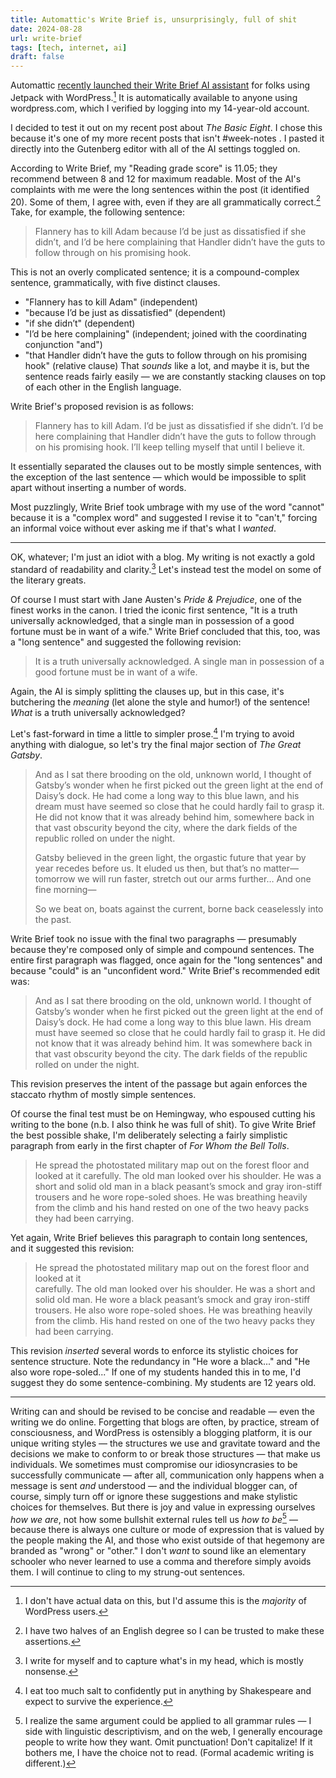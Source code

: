 ```yaml
---
title: Automattic's Write Brief is, unsurprisingly, full of shit
date: 2024-08-28
url: write-brief
tags: [tech, internet, ai]
draft: false
---
```


Automattic [recently launched their Write Brief AI assistant](https://techcrunch.com/2024/08/07/automattic-launches-ai-writing-tool-that-aims-to-make-wordpress-blogs-more-readable-and-succinct/) for folks using Jetpack with WordPress.[^1] It is automatically available to anyone using wordpress.com, which I verified by logging into my 14-year-old account.

I decided to test it out on my recent post about _The Basic Eight_. I chose this because it's one of my more recent posts that isn't #week-notes . I pasted it directly into the Gutenberg editor with all of the AI settings toggled on.

According to Write Brief, my "Reading grade score" is 11.05; they recommend between 8 and 12 for maximum readable. Most of the AI's complaints with me were the long sentences within the post (it identified 20). Some of them, I agree with, even if they are all grammatically correct.[^2] Take, for example, the following sentence:

> Flannery has to kill Adam because I’d be just as dissatisfied if she didn’t, and I’d be here complaining that Handler didn’t have the guts to follow through on his promising hook.

This is not an overly complicated sentence; it is a compound-complex sentence, grammatically, with five distinct clauses.
- "Flannery has to kill Adam" (independent)
- "because I’d be just as dissatisfied" (dependent)
- "if she didn’t" (dependent)
- "I’d be here complaining" (independent; joined with the coordinating conjunction "and")
- "that Handler didn’t have the guts to follow through on his promising hook" (relative clause)
That *sounds* like a lot, and maybe it is, but the sentence reads fairly easily — we are constantly stacking clauses on top of each other in the English language. 

Write Brief's proposed revision is as follows:

> Flannery has to kill Adam. I’d be just as dissatisfied if she didn’t. I’d be here complaining that Handler didn’t have the guts to follow through on his promising hook. I’ll keep telling myself that until I believe it.

It essentially separated the clauses out to be mostly simple sentences, with the exception of the last sentence — which would be impossible to split apart without inserting a number of words.

Most puzzlingly, Write Brief took umbrage with my use of the word "cannot" because it is a "complex word" and suggested I revise it to "can't," forcing an informal voice without ever asking me if that's what I *wanted*.

---
OK, whatever; I'm just an idiot with a blog. My writing is not exactly a gold standard of readability and clarity.[^3]  Let's instead test the model on some of the literary greats.

Of course I must start with Jane Austen's *Pride & Prejudice*, one of the finest works in the canon. I tried the iconic first sentence, "It is a truth universally acknowledged, that a single man in possession of a good fortune must be in want of a wife." Write Brief concluded that this, too, was a "long sentence" and suggested the following revision:

> It is a truth universally acknowledged. A single man in possession of a good fortune must be in want of a wife.

Again, the AI is simply splitting the clauses up, but in this case, it's butchering the *meaning* (let alone the style and humor!) of the sentence! *What* is a truth universally acknowledged?

Let's fast-forward in time a little to simpler prose.[^4] I'm trying to avoid anything with dialogue, so let's try the final major section of *The Great Gatsby*.

> And as I sat there brooding on the old, unknown world, I thought of Gatsby’s wonder when he first picked out the green light at the end of Daisy’s dock. He had come a long way to this blue lawn, and his dream must have seemed so close that he could hardly fail to grasp it. He did not know that it was already behind him, somewhere back in that vast obscurity beyond the city, where the dark fields of the republic rolled on under the night.
> 
> Gatsby believed in the green light, the orgastic future that year by year recedes before us. It eluded us then, but that’s no matter—tomorrow we will run faster, stretch out our arms further… And one fine morning—
> 
> So we beat on, boats against the current, borne back ceaselessly into the past.

Write Brief took no issue with the final two paragraphs — presumably because they're composed only of simple and compound sentences. The entire first paragraph was flagged, once again for the "long sentences" and because "could" is an "unconfident word." Write Brief's recommended edit was:

> And as I sat there brooding on the old, unknown world. I thought of Gatsby’s wonder when he first picked out the green light at the end of Daisy’s dock. He had come a long way to this blue lawn. His dream must have seemed so close that he could hardly fail to grasp it. He did not know that it was already behind him. It was somewhere back in that vast obscurity beyond the city. The dark fields of the republic rolled on under the night.

This revision preserves the intent of the passage but again enforces the staccato rhythm of mostly simple sentences.

Of course the final test must be on Hemingway, who espoused cutting his writing to the bone (n.b. I also think he was full of shit). To give Write Brief the best possible shake, I'm deliberately selecting a fairly simplistic paragraph from early in the first chapter of *For Whom the Bell Tolls*.

> He spread the photostated military map out on the forest floor and looked at it
carefully. The old man looked over his shoulder. He was a short and solid old man in a
black peasant’s smock and gray iron-stiff trousers and he wore rope-soled shoes. He
was breathing heavily from the climb and his hand rested on one of the two heavy packs
they had been carrying.

Yet again, Write Brief believes this paragraph to contain long sentences, and it suggested this revision:

> He spread the photostated military map out on the forest floor and looked at it  
carefully. The old man looked over his shoulder. He was a short and solid old man. He wore a black peasant’s smock and gray iron-stiff trousers. He also wore rope-soled shoes. He  was breathing heavily from the climb. His hand rested on one of the two heavy packs  they had been carrying.

This revision *inserted* several words to enforce its stylistic choices for sentence structure. Note the redundancy in "He wore a black..." and "He also wore rope-soled..." If one of my students handed this in to me, I'd suggest they do some sentence-combining. My students are 12 years old.
___
Writing can and should be revised to be concise and readable — even the writing we do online. Forgetting that blogs are often, by practice, stream of consciousness, and WordPress is ostensibly a blogging platform, it is our unique writing styles — the structures we use and gravitate toward and the decisions we make to conform to or break those structures — that make us individuals. We sometimes must compromise our idiosyncrasies to be successfully communicate — after all, communication only happens when a message is sent *and* understood — and the individual blogger can, of course, simply turn off or ignore these suggestions and make stylistic choices for themselves. But there is joy and value in expressing ourselves *how we are*, not how some bullshit external rules tell us *how to be*[^5] — because there is always one culture or mode of expression that is valued by the people making the AI, and those who exist outside of that hegemony are branded as "wrong" or "other." I don't *want* to sound like an elementary schooler who never learned to use a comma and therefore simply avoids them. I will continue to cling to my strung-out sentences.

[^1]: I don't have actual data on this, but I'd assume this is the _majority_ of WordPress users.
[^2]: I have two halves of an English degree so I can be trusted to make these assertions.
[^3]: I write for myself and to capture what's in my head, which is mostly nonsense.
[^4]: I eat too much salt to confidently put in anything by Shakespeare and expect to survive the experience.
[^5]: I realize the same argument could be applied to all grammar rules — I side with linguistic descriptivism, and on the web, I generally encourage people to write how they want. Omit punctuation! Don't capitalize! If it bothers me, I have the choice not to read. (Formal academic writing is different.)

